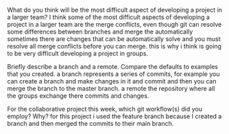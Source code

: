  What do you think will be the most difficult aspect of developing a project in a larger team? I think some of the most difficult aspects of developing a project in a larger team are the merge conflicts, even though git can resolve some differences between branches and merge the automatically sometimes there are changes that can be automatically solve and you must resolve all merge conflicts before you can merge. this is  why i think is going to be very difficult developing a project in groups.


Briefly describe a branch and a remote. Compare the defaults to examples that you created. a branch represents a series of commits, for example you can create a branch and make changes in it and commit and then you can merge the branch to the master branch. a remote the repository where all the groups exchange there commits and changes.  


For the collaborative project this week, which git workflow(s) did you employ? Why? for this project i used the feature branch because I created a branch and then merged the commits to their main branch.
